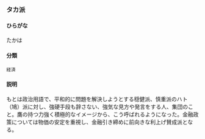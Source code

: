 <div style="display:none;">

## [あ行](securities-terms?id=あ行)
## [か行](securities-terms?id=か行)
## [さ行](securities-terms?id=さ行)
## [た行](securities-terms?id=た行)

</div>

### タカ派

#### ひらがな

たかは

#### 分類

`経済`

#### 説明

もとは政治用語で、平和的に問題を解決しようとする穏健派、慎重派のハト（鳩）派に対し、強硬手段も辞さない、強気な見方や発言をする人、集団のこと。鷹の持つ力強く積極的なイメージから、こう呼ばれるようになった。金融政策については物価の安定を重視し、金融引き締めに前向きな利上げ賛成派となる。

<div style="display:none;">

## [な行](securities-terms?id=な行)
## [は行](securities-terms?id=は行)
## [ま行](securities-terms?id=ま行)
## [や行](securities-terms?id=や行)
## [ら行](securities-terms?id=ら行)
## [わ行](securities-terms?id=わ行)
## [英数字・記号](securities-terms?id=英数字・記号)

</div>

